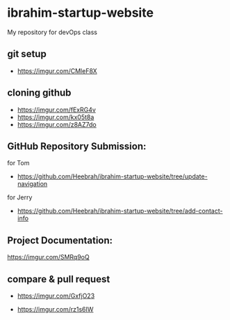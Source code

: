 # ibrahim-startup-website
My repository for devOps class



## git setup
- https://imgur.com/CMleF8X

## cloning github
- https://imgur.com/fExRG4v
- https://imgur.com/kx05t8a
- https://imgur.com/z8AZ7do


## GitHub Repository Submission:
for Tom

-  https://github.com/Heebrah/ibrahim-startup-website/tree/update-navigation

for Jerry


- https://github.com/Heebrah/ibrahim-startup-website/tree/add-contact-info


## Project Documentation:
https://imgur.com/SMRq9oQ



## compare & pull request
-  https://imgur.com/GxfjO23

- https://imgur.com/rz1s6IW